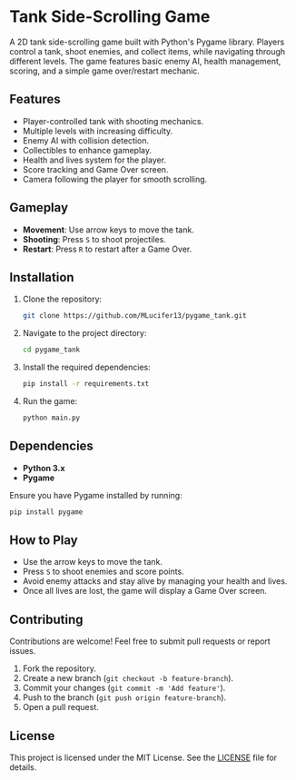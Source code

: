 
# Tank Side-Scrolling Game

A 2D tank side-scrolling game built with Python's Pygame library. Players control a tank, shoot enemies, and collect items, while navigating through different levels. The game features basic enemy AI, health management, scoring, and a simple game over/restart mechanic.

## Features
- Player-controlled tank with shooting mechanics.
- Multiple levels with increasing difficulty.
- Enemy AI with collision detection.
- Collectibles to enhance gameplay.
- Health and lives system for the player.
- Score tracking and Game Over screen.
- Camera following the player for smooth scrolling.

## Gameplay
- **Movement**: Use arrow keys to move the tank.
- **Shooting**: Press `S` to shoot projectiles.
- **Restart**: Press `R` to restart after a Game Over.
  
## Installation

1. Clone the repository:
   ```bash
   git clone https://github.com/MLucifer13/pygame_tank.git
   ```
2. Navigate to the project directory:
   ```bash
   cd pygame_tank
   ```
3. Install the required dependencies:
   ```bash
   pip install -r requirements.txt
   ```
4. Run the game:
   ```bash
   python main.py
   ```

## Dependencies
- **Python 3.x**
- **Pygame**

Ensure you have Pygame installed by running:
```bash
pip install pygame
```

## How to Play
- Use the arrow keys to move the tank.
- Press `S` to shoot enemies and score points.
- Avoid enemy attacks and stay alive by managing your health and lives.
- Once all lives are lost, the game will display a Game Over screen.

## Contributing
Contributions are welcome! Feel free to submit pull requests or report issues.

1. Fork the repository.
2. Create a new branch (`git checkout -b feature-branch`).
3. Commit your changes (`git commit -m 'Add feature'`).
4. Push to the branch (`git push origin feature-branch`).
5. Open a pull request.

## License
This project is licensed under the MIT License. See the [LICENSE](./LICENSE) file for details.
